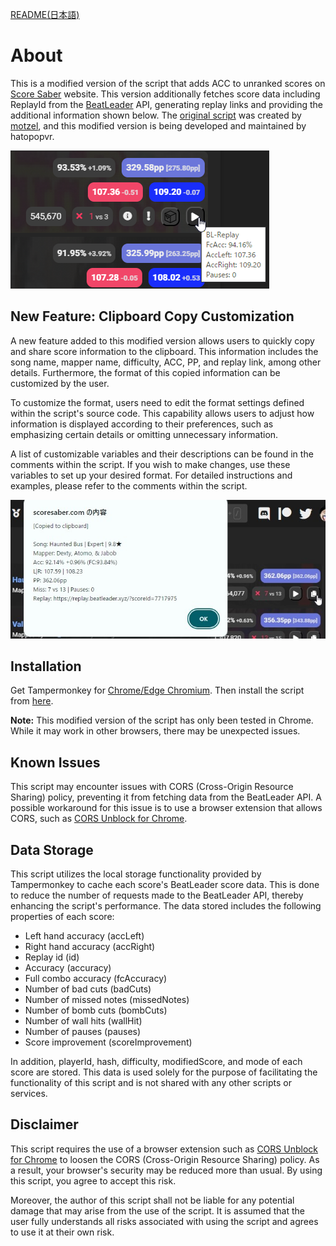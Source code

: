 [README(日本語)](README_JP.md)

# About

This is a modified version of the script that adds ACC to unranked scores on [Score Saber](https://scoresaber.com) website. This version additionally fetches score data including ReplayId from the [BeatLeader](https://www.beatleader.xyz/) API, generating replay links and providing the additional information shown below. The [original script](https://github.com/motzel/scoresaber-unranked-acc) was created by [motzel](https://github.com/motzel), and this modified version is being developed and maintained by hatopopvr.

![image](images/image_002.png)

## New Feature: Clipboard Copy Customization
A new feature added to this modified version allows users to quickly copy and share score information to the clipboard. This information includes the song name, mapper name, difficulty, ACC, PP, and replay link, among other details. Furthermore, the format of this copied information can be customized by the user.

To customize the format, users need to edit the format settings defined within the script's source code. This capability allows users to adjust how information is displayed according to their preferences, such as emphasizing certain details or omitting unnecessary information.

A list of customizable variables and their descriptions can be found in the comments within the script. If you wish to make changes, use these variables to set up your desired format. For detailed instructions and examples, please refer to the comments within the script.

![image](images/image_004.jpg)

## Installation

Get Tampermonkey for [Chrome/Edge Chromium](https://chrome.google.com/webstore/detail/tampermonkey/dhdgffkkebhmkfjojejmpbldmpobfkfo). Then install the script from [here](https://github.com/hatopopvr/scoresaber-enhanced-bl-replays/raw/master/scoresaber-enhanced-bl-replays.user.js).

**Note:** This modified version of the script has only been tested in Chrome. While it may work in other browsers, there may be unexpected issues.

## Known Issues

This script may encounter issues with CORS (Cross-Origin Resource Sharing) policy, preventing it from fetching data from the BeatLeader API. A possible workaround for this issue is to use a browser extension that allows CORS, such as [CORS Unblock for Chrome](https://chrome.google.com/webstore/detail/cors-unblock/lfhmikememgdcahcdlaciloancbhjino).

## Data Storage

This script utilizes the local storage functionality provided by Tampermonkey to cache each score's BeatLeader score data. This is done to reduce the number of requests made to the BeatLeader API, thereby enhancing the script's performance. The data stored includes the following properties of each score:

- Left hand accuracy (accLeft)
- Right hand accuracy (accRight)
- Replay id (id)
- Accuracy (accuracy)
- Full combo accuracy (fcAccuracy)
- Number of bad cuts (badCuts)
- Number of missed notes (missedNotes)
- Number of bomb cuts (bombCuts)
- Number of wall hits (wallHit)
- Number of pauses (pauses)
- Score improvement (scoreImprovement)

In addition, playerId, hash, difficulty, modifiedScore, and mode of each score are stored. This data is used solely for the purpose of facilitating the functionality of this script and is not shared with any other scripts or services.

## Disclaimer

This script requires the use of a browser extension such as [CORS Unblock for Chrome](https://chrome.google.com/webstore/detail/cors-unblock/lfhmikememgdcahcdlaciloancbhjino) to loosen the CORS (Cross-Origin Resource Sharing) policy. As a result, your browser's security may be reduced more than usual. By using this script, you agree to accept this risk.

Moreover, the author of this script shall not be liable for any potential damage that may arise from the use of the script. It is assumed that the user fully understands all risks associated with using the script and agrees to use it at their own risk.